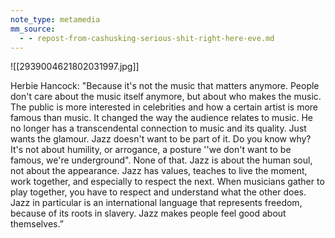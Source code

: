 ```yaml
---
note_type: metamedia
mm_source:
  - - repost-from-cashusking-serious-shit-right-here-eve.md
---
```


![[2939004621802031997.jpg]]

Herbie Hancock: "Because it's not the music that
matters anymore. People don't care about the music
itself anymore, but about who makes the music. The
public is more interested in celebrities and how a
certain artist is more famous than music. It changed
the way the audience relates to music. He no longer
has a transcendental connection to music and its
quality. Just wants the glamour. Jazz doesn't want to
be part of it. Do you know why? It's not about
humility, or arrogance, a posture ''we don't want to
be famous, we're underground". None of that. Jazz is
about the human soul, not about the appearance.
Jazz has values, teaches to live the moment, work
together, and especially to respect the next. When
musicians gather to play together, you have to
respect and understand what the other does. Jazz in
particular is an international language that represents
freedom, because of its roots in slavery. Jazz makes
people feel good about themselves.”

